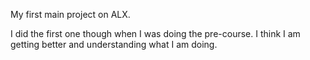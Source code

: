 My first main project on ALX.

I did the first one though when I was doing the pre-course. I think I am getting better and understanding what I am doing.
